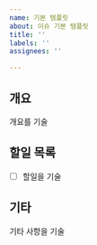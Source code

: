 ```yaml
---
name: 기본 템플릿
about: 이슈 기본 템플릿
title: ''
labels: ''
assignees: ''

---
```


## 개요
개요를 기술

## 할일 목록
- [ ] 할일을 기술  

## 기타
기타 사항을 기술
